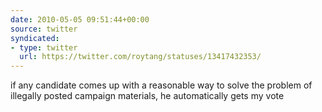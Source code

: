 ```yaml
---
date: 2010-05-05 09:51:44+00:00
source: twitter
syndicated:
- type: twitter
  url: https://twitter.com/roytang/statuses/13417432353/
---
```


if any candidate comes up with a reasonable way to solve the problem of illegally posted campaign materials, he automatically gets my vote